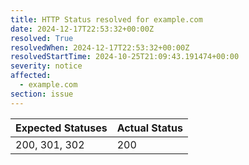 ```yaml
---
title: HTTP Status resolved for example.com
date: 2024-12-17T22:53:32+00:00Z
resolved: True
resolvedWhen: 2024-12-17T22:53:32+00:00Z
resolvedStartTime: 2024-10-25T21:09:43.191474+00:00
severity: notice
affected:
  - example.com
section: issue
---
```


| Expected Statuses | Actual Status  |
|-------------------|----------------|
| 200, 301, 302 | 200 |

